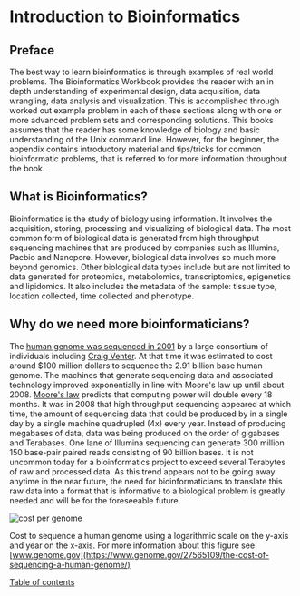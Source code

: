 # Introduction to Bioinformatics

## Preface
The best way to learn bioinformatics is through examples of real world problems.  The Bioinformatics Workbook provides the reader with an in depth understanding of experimental design, data acquisition, data wrangling, data analysis and visualization.  This is accomplished through worked out example problem in each of these sections along with one or more advanced problem sets and corresponding solutions.  This books assumes that the reader has some knowledge of biology and basic understanding of the Unix command line.  However, for the beginner, the appendix contains introductory material and tips/tricks for common bioinformatic problems, that is referred to for more information throughout the book.  

## What is Bioinformatics?
Bioinformatics is the study of biology using
information.  It involves the acquisition, storing, processing and visualizing  of biological data. The most common form of biological data is generated from high throughput sequencing machines that are produced by companies such as Illumina, Pacbio and Nanopore.  However, biological data involves so much more beyond genomics.  Other biological data types include but are not limited to data generated for proteomics, metabolomics, transcriptomics, epigenetics and lipidomics.  It also includes the metadata of the sample: tissue type, location collected, time collected and phenotype.

## Why do we need more bioinformaticians?
The [human genome was sequenced in 2001](http://science.sciencemag.org/content/291/5507/1304.full.pdf) by a large consortium of individuals including [Craig Venter](https://en.wikipedia.org/wiki/Craig_Venter).  At that time it was estimated to cost around $100 million dollars to sequence the 2.91 billion base human genome. The machines that generate sequencing data and associated technology improved exponentially in line with Moore's law up until about 2008.  [Moore's law](https://en.wikipedia.org/wiki/Moore%27s_law) predicts that computing power will double every 18 months.  It was in 2008 that high throughput sequencing appeared at which time, the amount of sequencing data that could be produced by in a single day by a single machine quadrupled (4x) every year.  Instead of producing megabases of data, data was being produced on the order of gigabases and Terabases.  One lane of Illumina sequencing can generate  300 million 150 base-pair paired reads consisting of 90 billion bases.  It is not uncommon today for a bioinformatics project to exceed several Terabytes of raw and processed data.  As this trend appears not to be going away anytime in the near future, the need for bioinformaticians to translate this raw data into a format that is informative to a biological problem is greatly needed and will be for the foreseeable future.

![cost per genome](https://www.genome.gov/images/content/costpergenome2015_4.jpg)

Cost to sequence a human genome using a logarithmic scale on the y-axis and year on the x-axis.
For more information about this figure see [www.genome.gov](https://www.genome.gov/27565109/the-cost-of-sequencing-a-human-genome/)


[Table of contents](https://isugenomics.github.io/bioinformatics-workbook/)
